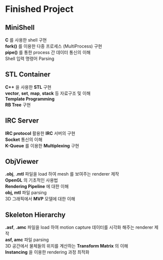 # Finished Project

## MiniShell

**C** 를 사용한 shell 구현 \
**fork()** 를 이용한 다중 프로세스 (MultiProcess) 구현 \
**pipe()** 를 통한 process 간 데이터 통신의 이해 \
Shell 입력 명령어 Parsing

## STL Container

**C++** 을 사용한 **STL** 구현 \
**vector**, **set**, **map**, **stack** 등 자료구조 및 이해 \
**Template Programming** \
**RB Tree** 구현

## IRC Server

**IRC protocol** 활용한 **IRC** 서버의 구현 \
**Socket** 통신의 이해 \
**K-Queue** 를 이용한 **Multiplexing** 구현

## ObjViewer

**.obj**, **.mtl** 파일을 load 하여 mesh 를 보여주는 renderer 제작 \
**OpenGL** 의 기초적인 사용법 \
**Rendering Pipeline** 에 대한 이해 \
**obj, mtl** 파일 parsing \
3D 그래픽에서 **MVP** 모델에 대한 이해

## Skeleton Hierarchy 

**.asf**, **.amc** 파일을 load 하여 motion capture 데이터를 시각화 해주는 renderer 제작 \
**asf, amc** 파일 parsing \
3D 공간에서 물체들의 위치를 계산하는 **Transform Matrix** 의 이해 \
**Instancing** 을 이용한 rendering 과정 최적화